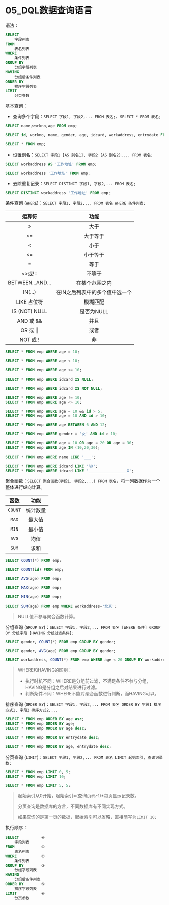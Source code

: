 # 05_DQL数据查询语言

语法：

```sql
SELECT
	字段列表
FROM
	表名列表
WHERE
	条件列表
GROUP BY
	分组字段列表
HAVING
	分组后条件列表
ORDER BY
	排序字段列表
LIMIT
	分页参数
```

基本查询：

- 查询多个字段：`SELECT 字段1, 字段2,... FROM 表名;`、`SELECT * FROM 表名;`

```sql
SELECT name,workno,age FROM emp;

SELECT id, workno, name, gender, age, idcard, workaddress, entrydate FROM emp;

SELECT * FROM emp;
```

- 设置别名：`SELECT 字段1 [AS 别名1], 字段2 [AS 别名2],... FROM 表名;`

```sql
SELECT workaddress AS '工作地址' FROM emp;

SELECT workaddress '工作地址' FROM emp;
```

- 去除重复记录：`SELECT DISTINCT 字段1, 字段2,... FROM 表名;`

```sql
SELECT DISTINCT workaddress '工作地址' FROM emp;
```

条件查询 (`WHERE`)：`SELECT 字段1, 字段2,... FROM 表名 WHERE 条件列表;`

|      运算符      |              功能              |
| :--------------: | :----------------------------: |
|        >         |              大于              |
|        >=        |            大于等于            |
|        <         |              小于              |
|        <=        |            小于等于            |
|        =         |              等于              |
|      <>或!=      |             不等于             |
| BETWEEN...AND... |         在某个范围之内         |
|     IN(...)      | 在IN之后列表中的多个值中选一个 |
|   LIKE 占位符    |            模糊匹配            |
|  IS (NOT) NULL   |           是否为NULL           |
|    AND 或 &&     |              并且              |
|    OR 或 \|\|    |              或者              |
|     NOT 或 !     |               非               |

```sql
SELECT * FROM emp WHERE age = 10;

SELECT * FROM emp WHERE age < 10;

SELECT * FROM emp WHERE age <= 10;

SELECT * FROM emp WHERE idcard IS NULL;

SELECT * FROM emp WHERE idcard IS NOT NULL;

SELECT * FROM emp WHERE age != 10;
SELECT * FROM emp WHERE age <> 10;

SELECT * FROM emp WHERE age = 10 && id > 5;
SELECT * FROM emp WHERE age = 10 AND id > 10;

SELECT * FROM emp WHERE age BETWEEN 6 AND 12;

SELECT * FROM emp WHERE gender = '女' AND id > 10;

SELECT * FROM emp WHERE age = 10 OR age = 20 OR age = 30;
SELECT * FROM emp WHERE age IN (10,20,30);

SELECT * FROM emp WHERE name LIKE '___';

SELECT * FROM emp WHERE idcard LIKE '%X';
SELECT * FROM emp WHERE idcard LIKE '_________________X';
```

聚合函数：`SELECT 聚合函数(字段1, 字段2,...) FROM 表名`，将一列数据作为一个整体进行纵向计算。

|  函数   |   功能   |
| :-----: | :------: |
| `COUNT` | 统计数量 |
|  `MAX`  |  最大值  |
|  `MIN`  |  最小值  |
|  `AVG`  |   均值   |
|  `SUM`  |   求和   |

```sql
SELECT COUNT(*) FROM emp;

SELECT COUNT(id) FROM emp;

SELECT AVG(age) FROM emp;

SELECT MAX(age) FROM emp;

SELECT MIN(age) FROM emp;

SELECT SUM(age) FROM emp WHERE workaddress='北京';
```

> NULL值不参与聚合函数计算。

分组查询 (`GROUP BY`)：`SELECT 字段1, 字段2,... FROM 表名 [WHERE 条件] GROUP BY 分组字段 [HAVING 分组过滤条件];`

```sql
SELECT gender, COUNT(*) FROM emp GROUP BY gender;

SELECT gender, AVG(age) FROM emp GROUP BY gender;

SELECT workaddress, COUNT(*) FROM emp WHERE age < 20 GROUP BY workaddress HAVING COUNT(*) >= 3;
```

> WHERE和HAVING的区别：
>
> - 执行时机不同：WHERE是分组前过滤，不满足条件不参与分组，HAVING是分组之后对结果进行过滤。
> - 判断条件不同：WHERE不能对聚合函数进行判断，而HAVING可以。

排序查询 (`ORDER BY`)：`SELECT 字段1, 字段2,... FROM 表名 ORDER BY 字段1 排序方式1, 字段2 排序方式2,... ` 

```sql
SELECT * FROM emp ORDER BY age asc;
SELECT * FROM emp ORDER BY age;
SELECT * FROM emp ORDER BY age desc;

SELECT * FROM emp ORDER BY entrydate desc;

SELECT * FROM emp ORDER BY age, entrydate desc;
```

分页查询 (`LIMIT`)：`SELECT 字段1, 字段2,... FROM 表名 LIMIT 起始索引, 查询记录数;`

```sql
SELECT * FROM emp LIMIT 0, 5;
SELECT * FROM emp LIMIT 10;

SELECT * FROM emp LIMIT 5, 5;
```

> 起始索引从0开始，起始索引=(查询页码-1)*每页显示记录数。
>
> 分页查询是数据库的方言，不同数据库有不同实现方式。
>
> 如果查询的是第一页的数据，起始索引可以省略，直接简写为`LIMIT 10;`

执行顺序：

```sql
SELECT          ④
	字段列表
FROM            ①
	表名列表
WHERE           ②
	条件列表
GROUP BY        ③
	分组字段列表
HAVING
	分组后条件列表
ORDER BY        ⑤
	排序字段列表
LIMIT           ⑥
	分页参数
```


